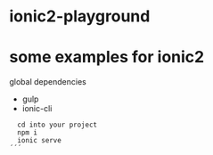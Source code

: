 # ionic2-playground
some examples for ionic2
=======
global dependencies
- gulp
- ionic-cli
````
  cd into your project
  npm i
  ionic serve
´´´